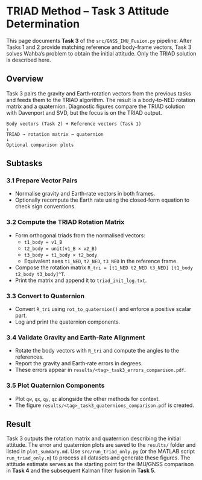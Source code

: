 # TRIAD Method – Task 3 Attitude Determination

This page documents **Task 3** of the `src/GNSS_IMU_Fusion.py` pipeline. After Tasks 1 and 2 provide matching reference and body-frame vectors, Task 3 solves Wahba’s problem to obtain the initial attitude. Only the TRIAD solution is described here.

## Overview

Task 3 pairs the gravity and Earth‑rotation vectors from the previous tasks and feeds them to the TRIAD algorithm. The result is a body‑to‑NED rotation matrix and a quaternion. Diagnostic figures compare the TRIAD solution with Davenport and SVD, but the focus is on the TRIAD output.

```
Body vectors (Task 2) + Reference vectors (Task 1)
↓
TRIAD → rotation matrix → quaternion
↓
Optional comparison plots
```

## Subtasks

### 3.1 Prepare Vector Pairs
- Normalise gravity and Earth‑rate vectors in both frames.
- Optionally recompute the Earth rate using the closed‑form equation to check sign conventions.

### 3.2 Compute the TRIAD Rotation Matrix
- Form orthogonal triads from the normalised vectors:
  - `t1_body = v1_B`
  - `t2_body = unit(v1_B × v2_B)`
  - `t3_body = t1_body × t2_body`
  - Equivalent axes `t1_NED`, `t2_NED`, `t3_NED` in the reference frame.
- Compose the rotation matrix
  `R_tri = [t1_NED t2_NED t3_NED] [t1_body t2_body t3_body]^T`.
- Print the matrix and append it to `triad_init_log.txt`.

### 3.3 Convert to Quaternion
- Convert `R_tri` using `rot_to_quaternion()` and enforce a positive scalar part.
- Log and print the quaternion components.

### 3.4 Validate Gravity and Earth‑Rate Alignment
- Rotate the body vectors with `R_tri` and compute the angles to the references.
- Report the gravity and Earth‑rate errors in degrees.
- These errors appear in `results/<tag>_task3_errors_comparison.pdf`.

### 3.5 Plot Quaternion Components
- Plot `qw`, `qx`, `qy`, `qz` alongside the other methods for context.
- The figure `results/<tag>_task3_quaternions_comparison.pdf` is created.

## Result

Task 3 outputs the rotation matrix and quaternion describing the initial attitude. The error and quaternion plots are saved to the `results/` folder and listed in `plot_summary.md`. Use `src/run_triad_only.py` (or the MATLAB script `run_triad_only.m`) to process all datasets and generate these figures. The attitude estimate serves as the starting point for the IMU/GNSS comparison in **Task 4** and the subsequent Kalman filter fusion in **Task 5**.
